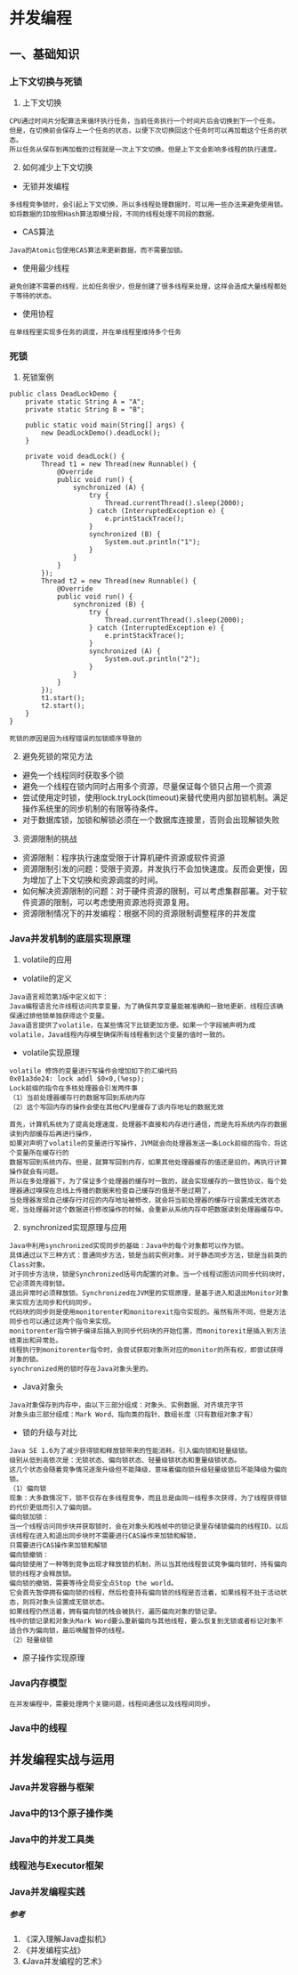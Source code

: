 # 并发编程

## 一、基础知识

### 上下文切换与死锁

1. 上下文切换

```
CPU通过时间片分配算法来循环执行任务，当前任务执行一个时间片后会切换到下一个任务。
但是，在切换前会保存上一个任务的状态，以便下次切换回这个任务时可以再加载这个任务的状态。
所以任务从保存到再加载的过程就是一次上下文切换。但是上下文会影响多线程的执行速度。

```

2. 如何减少上下文切换

- 无锁并发编程

```
多线程竞争锁时，会引起上下文切换，所以多线程处理数据时，可以用一些办法来避免使用锁。
如将数据的ID按照Hash算法取模分段，不同的线程处理不同段的数据。
```

- CAS算法

```
Java的Atomic包使用CAS算法来更新数据，而不需要加锁。
```

- 使用最少线程

```
避免创建不需要的线程，比如任务很少，但是创建了很多线程来处理，这样会造成大量线程都处于等待的状态。
```

- 使用协程

```
在单线程里实现多任务的调度，并在单线程里维持多个任务
```

### 死锁

1. 死锁案例

```
public class DeadLockDemo {
    private static String A = "A";
    private static String B = "B";

    public static void main(String[] args) {
        new DeadLockDemo().deadLock();
    }

    private void deadLock() {
        Thread t1 = new Thread(new Runnable() {
            @Override
            public void run() {
                synchronized (A) {
                    try {
                        Thread.currentThread().sleep(2000);
                    } catch (InterruptedException e) {
                        e.printStackTrace();
                    }
                    synchronized (B) {
                        System.out.println("1");
                    }
                }
            }
        });
        Thread t2 = new Thread(new Runnable() {
            @Override
            public void run() {
                synchronized (B) {
                    try {
                        Thread.currentThread().sleep(2000);
                    } catch (InterruptedException e) {
                        e.printStackTrace();
                    }
                    synchronized (A) {
                        System.out.println("2");
                    }
                }
            }
        });
        t1.start();
        t2.start();
    }
}

死锁的原因是因为线程错误的加锁顺序导致的
```

2. 避免死锁的常见方法

- 避免一个线程同时获取多个锁
- 避免一个线程在锁内同时占用多个资源，尽量保证每个锁只占用一个资源
- 尝试使用定时锁，使用lock.tryLock(timeout)来替代使用内部加锁机制。满足操作系统里的同步机制的有限等待条件。
- 对于数据库锁，加锁和解锁必须在一个数据库连接里，否则会出现解锁失败

3. 资源限制的挑战

- 资源限制：程序执行速度受限于计算机硬件资源或软件资源
- 资源限制引发的问题：受限于资源，并发执行不会加快速度。反而会更慢，因为增加了上下文切换和资源调度的时间。
- 如何解决资源限制的问题：对于硬件资源的限制，可以考虑集群部署。对于软件资源的限制，可以考虑使用资源池将资源复用。
- 资源限制情况下的并发编程：根据不同的资源限制调整程序的并发度

### Java并发机制的底层实现原理

1. volatile的应用

- volatile的定义

```
Java语言规范第3版中定义如下：
Java编程语言允许线程访问共享变量，为了确保共享变量能被准确和一致地更新，线程应该确保通过排他锁单独获得这个变量。
Java语言提供了volatile，在某些情况下比锁更加方便。如果一个字段被声明为成volatile，Java线程内存模型确保所有线程看到这个变量的值时一致的。
```

- volatile实现原理

```
volatile 修饰的变量进行写操作会增加如下的汇编代码
0x01a3de24: lock addl $0×0,(%esp);
Lock前缀的指令在多核处理器会引发两件事
（1）当前处理器缓存行的数据写回到系统内存
（2）这个写回内存的操作会使在其他CPU里缓存了该内存地址的数据无效

首先，计算机系统为了提高处理速度，处理器不直接和内存进行通信，而是先将系统内存的数据读到内部缓存后再进行操作，
如果对声明了volatile的变量进行写操作，JVM就会向处理器发送一条Lock前缀的指令，将这个变量所在缓存行的
数据写回到系统内存。但是，就算写回到内存，如果其他处理器缓存的值还是旧的，再执行计算操作就会有问题。
所以在多处理器下，为了保证多个处理器的缓存时一致的，就会实现缓存的一致性协议，每个处理器通过嗅探在总线上传播的数据来检查自己缓存的值是不是过期了，
当处理器发现自己缓存行对应的内存地址被修改，就会将当前处理器的缓存行设置成无效状态呢，当处理器对这个数据进行修改操作的时候，会重新从系统内存中把数据读到处理器缓存中。
```

2. synchronized实现原理与应用

```
Java中利用synchronized实现同步的基础：Java中的每个对象都可以作为锁。
具体通过以下三种方式：普通同步方法，锁是当前实例对象。对于静态同步方法，锁是当前类的Class对象。
对于同步方法块，锁是Synchronized括号内配置的对象。当一个线程试图访问同步代码块时，它必须首先得到锁。
退出异常时必须释放锁。Synchronized在JVM里的实现原理，是基于进入和退出Monitor对象来实现方法同步和代码同步。
代码块的同步则是使用monitorenter和monitorexit指令实现的。虽然有所不同，但是方法同步也可以通过这两个指令来实现。
monitorenter指令狮子编译后插入到同步代码块的开始位置，而monitorexit是插入到方法结束出和异常处。
线程执行到monitorenter指令时，会尝试获取对象所对应的monitor的所有权，即尝试获得对象的锁。
synchronized用的锁时存在Java对象头里的。
```

- Java对象头

```
Java对象保存到内存中，由以下三部分组成：对象头、实例数据、对齐填充字节
对象头由三部分组成：Mark Word、指向类的指针、数组长度（只有数组对象才有）
```

- 锁的升级与对比

```
Java SE 1.6为了减少获得锁和释放锁带来的性能消耗，引入偏向锁和轻量级锁。
级别从低到高依次是：无锁状态、偏向锁状态、轻量级锁状态和重量级锁状态。
这几个状态会随着竞争情况逐渐升级但不能降级，意味着偏向锁升级轻量级锁后不能降级为偏向锁。
（1）偏向锁
现象：大多数情况下，锁不仅存在多线程竞争，而且总是由同一线程多次获得，为了线程获得锁的代价更低而引入了偏向锁。
偏向锁加锁：
当一个线程访问同步块并获取锁时，会在对象头和栈帧中的锁记录里存储锁偏向的线程ID，以后该线程在进入和退出同步块时不需要进行CAS操作来加锁和解锁，
只需要进行CAS操作来加锁和解锁
偏向锁撤销：
偏向锁使用了一种等到竞争出现才释放锁的机制，所以当其他线程尝试竞争偏向锁时，持有偏向锁的线程才会释放锁。
偏向锁的撤销，需要等待全局安全点Stop the world。
它会首先暂停拥有偏向锁的线程，然后检查持有偏向锁的线程是否活着，如果线程不处于活动状态，则将对象头设置成无锁状态。
如果线程仍然活着，拥有偏向锁的栈会被执行，遍历偏向对象的锁记录。
栈中的锁记录和对象头Mark Word要么重新偏向与其他线程，要么恢复到无锁或者标记对象不适合作为偏向锁，最后唤醒暂停的线程。
（2）轻量级锁
```

- 原子操作实现原理

### Java内存模型

```
在并发编程中，需要处理两个关键问题，线程间通信以及线程间同步。
```

### Java中的线程

###         

## 并发编程实战与运用

### Java并发容器与框架

### Java中的13个原子操作类

### Java中的并发工具类

### 线程池与Executor框架

### Java并发编程实践

##### 参考

1. 《深入理解Java虚拟机》
2. 《并发编程实战》
3. 《Java并发编程的艺术》